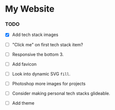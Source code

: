 # My Website



### TODO

- [x] Add tech stack images
- [ ] "Click me" on first tech stack item?
- [ ] Responsive the bottom 3.
- [ ] Add favicon
- [ ] Look into dynamic SVG `fill`.
- [ ] Photoshop more images for projects
- [ ] Consider making personal tech stacks glideable.
- [ ] Add theme

